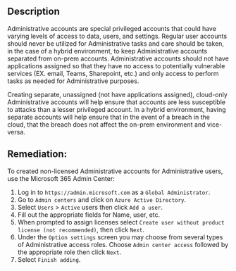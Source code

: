 ## Description

Administrative accounts are special privileged accounts that could have varying levels of access to data, users, and settings. Regular user accounts should never be utilized for Administrative tasks and care should be taken, in the case of a hybrid environment, to keep Administrative accounts separated from on-prem accounts. Administrative accounts should not have applications assigned so that they have no access to potentially vulnerable services (EX. email, Teams, Sharepoint, etc.) and only access to perform tasks as needed for Administrative purposes.

Creating separate, unassigned (not have applications assigned), cloud-only Administrative accounts will help ensure that accounts are less susceptible to attacks than a lesser privileged account. In a hybrid environment, having separate accounts will help ensure that in the event of a breach in the cloud, that the breach does not affect the on-prem environment and vice-versa.

## Remediation:

To created non-licensed Administrative accounts for Administrative users, use the Microsoft 365 Admin Center:

1. Log in to `https://admin.microsoft.com` as a `Global Administrator`.
2. Go to `Admin centers` and click on `Azure Active Directory`.
3. Select `Users` > `Active` users then click `Add a user`.
4. Fill out the appropriate fields for Name, user, etc.
5. When prompted to assign licenses select `Create user without product license (not recommended)`, then click `Next`.
6. Under the `Option settings` screen you may choose from several types of Administrative access roles. Choose `Admin center access` followed by the appropriate role then click `Next`.
7. Select `Finish adding`.
